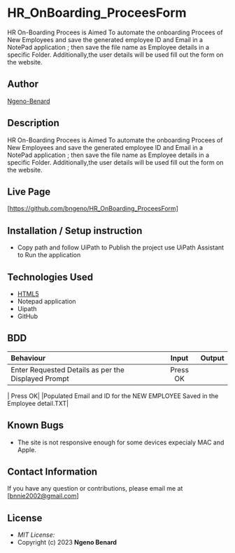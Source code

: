 # HR_OnBoarding_ProceesForm
HR On-Boarding Procees is Aimed To automate the onboarding Procees of New Employees and save the generated employee ID and Email in a NotePad application ; then save the file name as Employee details in  a specific Folder. Additionally,the user details will be used fill out the form on the website.
## Author

[Ngeno-Benard]([https://github.com/bngeno/HR_OnBoarding_ProceesForm])

## Description

HR On-Boarding Procees is Aimed To automate the onboarding Procees of New Employees and save the generated employee ID and Email in a NotePad application ; then save the file name as Employee details in  a specific Folder. Additionally,the user details will be used fill out the form on the website.

## Live Page 
[https://github.com/bngeno/HR_OnBoarding_ProceesForm]


## Installation / Setup instruction
* Copy path  and follow UiPath to Publish the project use UiPath Assistant to Run the application

## Technologies Used

* [HTML5](https://github.com/topics/html5)
* Notepad application
* Uipath
* GitHub


## BDD
| Behaviour      | Input        | Output       |
| :------------- | :----------: | -----------: |
|  Enter Requested Details as per the Displayed Prompt |   Press OK  |     |

| Press OK|     |Populated Email and ID for the NEW EMPLOYEE Saved in the Employee detail.TXT|

## Known Bugs
* The site is not responsive enough for some devices expecialy MAC and Apple. 


## Contact Information 

If you have any question or contributions, please email me at [bnnie2002@gmail.com]

## License
* *MIT License:*
* Copyright (c) 2023 **Ngeno Benard**
